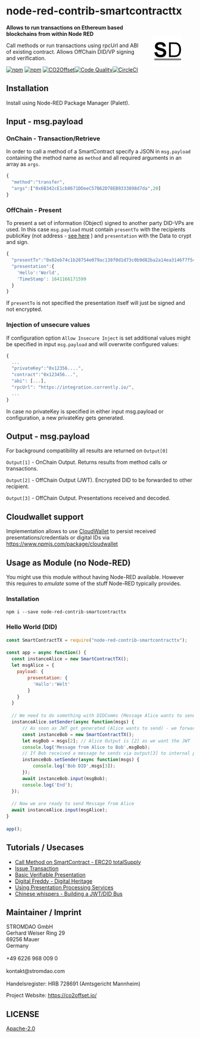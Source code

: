 # node-red-contrib-smartcontracttx

<a href="https://stromdao.de/" target="_blank" title="STROMDAO - Digital Energy Infrastructure"><img src="./static/stromdao.png" align="right" height="85px" hspace="30px" vspace="30px"></a>

**Allows to run transactions on Ethereum based blockchains from within Node RED**

Call methods or run transactions using rpcUrl and ABI of existing contract. Allows OffChain DID/VP signing and verification.

[![npm](https://img.shields.io/npm/dt/node-red-contrib-smartcontracttx.svg)](https://www.npmjs.com/package/node-red-contrib-smartcontracttx)
[![npm](https://img.shields.io/npm/v/node-red-contrib-smartcontracttx.svg)](https://www.npmjs.com/package/node-red-contrib-smartcontracttx)
[![CO2Offset](https://api.corrently.io/v2.0/ghgmanage/statusimg?host=node-red-contrib-smartcontracttx&svg=1)](https://co2offset.io/badge.html?host=node-red-contrib-smartcontracttx)[![Code Quality](https://api.codiga.io/project/30556/score/svg)](https://app.codiga.io/public/project/30556/node-red-contrib-smartcontracttx/dashboard)[![CircleCI](https://circleci.com/gh/energychain/node-red-contrib-smartcontracttx/tree/main.svg?style=svg)](https://circleci.com/gh/energychain/node-red-contrib-smartcontracttx/tree/main)

## Installation

Install using Node-RED Package Manager (Palett).

## Input - msg.payload

### OnChain - Transaction/Retrieve

In order to call a method of a SmartContract specify a JSON in `msg.payload` containing the method name as `method` and all required arguments in an array as `args`.

```javascript
{
  "method":"transfer",
  "args":["0x6B342cE1cb8671DDeeC57B62D78EB9333898d7da",20]
}
```

### OffChain - Present

To present a set of information (Object) signed to another party DID-VPs are used. In this case `msg.payload` must contain `presentTo` with the recipients publicKey (not address - [see here](https://ethereum.stackexchange.com/questions/13778/get-public-key-of-any-ethereum-account/79174) ) and `presentation` with the Data to crypt and sign.

```javascript
{
  "presentTo":"0x02eb74c1b28754e079ac138f0d1d73c0b9d82ba2a14ea3146f7f540e841ee43679",
  "presentation":{
    'Hello':'World',
    'TimeStamp': 1641166171599
  }
}
```

If `presentTo` is not specified the presentation itself will just be signed and not encrypted.

### Injection of unsecure values

If configuration option `Allow Insecure Inject` is set additional values might be specified in input `msg.payload` and will overwrite configured values:

```javascript
{
  ...
  "privateKey":"0x12356....",
  "contract":"0x123456...",
  "abi": [...],
  "rpcUrl": "https://integration.corrently.io/",
  ...
}
```

In case no privateKey is specified in either input msg.payload or configuration, a new privateKey gets generated.

## Output - msg.payload

For background compatibility all results are returned on `Output[0]`

`Output[1]` - OnChain Output. Returns results from method calls or transactions.

`Output[2]` - OffChain Output (JWT). Encrypted DID to be forwarded to other recipient.

`Output[3]` - OffChain Output. Presentations received and decoded.

## Cloudwallet support

Implementation allows to use [CloudWallet](https://rapidapi.com/stromdao-stromdao-default/api/cloudwallet) to persist received presentations/credentials or digital IDs via https://www.npmjs.com/package/cloudwallet

## Usage as Module (no Node-RED)

You might use this module without having Node-RED available. However this requires to *emulate* some of the stuff Node-RED typically provides.

### Installation

```
npm i --save node-red-contrib-smartcontracttx
```

### Hello World (DID)

```javascript
const SmartContractTX = require("node-red-contrib-smartcontracttx");

const app = async function() {
  const instanceAlice = new SmartContractTX();
  let msgAlice = {
    payload: {
        presentation: {
          'Hallo':'Welt'
        }
    }
  }

  // We need to do something with DIDComms (Message Alice wants to send) ...
  instanceAlice.setSender(async function(msgs) {
      // As soon as JWT got generated (Alice wants to send) - we forward to a new Bob
      const instanceBob = new SmartContractTX();
      let msgBob = msgs[2]; // Alice Output is [2] as we want the JWT
      console.log('Message from Alice to Bob',msgBob);
      // If Bob received a message he sends via output[3] to internal processes...
      instanceBob.setSender(async function(msgs) {
          console.log('Bob DID',msgs[3]);
      });
      await instanceBob.input(msgBob);
      console.log('End');
  });

  // Now we are ready to send Message from Alice
  await instanceAlice.input(msgAlice);
}

app();

```

## Tutorials / Usecases

- [Call Method on SmartContract - ERC20 totalSupply](https://github.com/energychain/node-red-contrib-smartcontracttx/blob/main/docs/UC1_Call_Method.md)
- [Issue Transaction](https://github.com/energychain/node-red-contrib-smartcontracttx/blob/main/docs/UC2_Transact_SC.md)
- [Basic Verifiable Presentation](https://github.com/energychain/node-red-contrib-smartcontracttx/blob/main/docs/UC3_VP_Offchain.md)
- [Digital Freddy - Digital Heritage](https://github.com/energychain/node-red-contrib-smartcontracttx/blob/main/docs/UC4_VP_DigitalFreddy.md)
- [Using Presentation Processing Services](https://github.com/energychain/node-red-contrib-smartcontracttx/blob/main/docs/CB_PresentationProcessingService.md)
- [Chinese whispers - Building a JWT/DID Bus](https://github.com/energychain/node-red-contrib-smartcontracttx/blob/main/docs/CB_Chinese_Whispers_Building_A_Bus.md)

## Maintainer / Imprint

<addr>
STROMDAO GmbH  <br/>
Gerhard Weiser Ring 29  <br/>
69256 Mauer  <br/>
Germany  <br/>
  <br/>
+49 6226 968 009 0  <br/>
  <br/>
kontakt@stromdao.com  <br/>
  <br/>
Handelsregister: HRB 728691 (Amtsgericht Mannheim)
</addr>

Project Website: https://co2offset.io/

## LICENSE
[Apache-2.0](./LICENSE)
